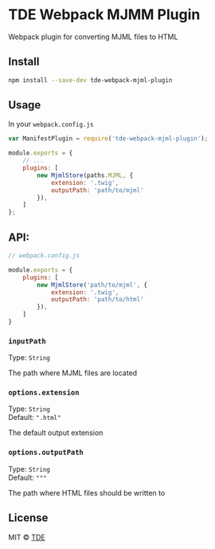 # TDE Webpack MJMM Plugin 

Webpack plugin for converting MJML files to HTML

## Install

```bash
npm install --save-dev tde-webpack-mjml-plugin
```

## Usage

In your `webpack.config.js`

```javascript
var ManifestPlugin = require('tde-webpack-mjml-plugin');

module.exports = {
    // ...
    plugins: [
        new MjmlStore(paths.MJML, {
            extension: '.twig',
            outputPath: 'path/to/mjml'
        }),
    ]
};
```

## API:

```js
// webpack.config.js

module.exports = {
    plugins: [
        new MjmlStore('path/to/mjml', {
            extension: '.twig',
            outputPath: 'path/to/html'
        }),
    ]
}
```

### `inputPath`

Type: `String`

The path where MJML files are located

### `options.extension`

Type: `String`<br>
Default: `".html"`

The default output extension

### `options.outputPath`

Type: `String`<br>
Default: `"""`

The path where HTML files should be written to


## License

MIT © [TDE](https://github.com/tdeNL)
